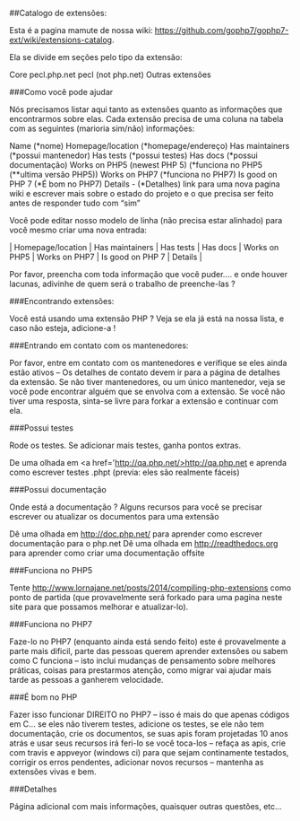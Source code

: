 ##Catalogo de extensões:

Esta é a pagina mamute de nossa wiki: <a href='https://github.com/gophp7/gophp7-ext/wiki/extensions-catalog'>https://github.com/gophp7/gophp7-ext/wiki/extensions-catalog</a>. 

Ela se divide em seções pelo tipo da extensão:
  
  Core 
pecl.php.net 
pecl (not php.net) 
Outras extensões

###Como você pode ajudar

Nós precisamos listar aqui tanto as extensões quanto as informações que encontrarmos sobre elas. Cada extensão precisa de uma coluna na tabela com as seguintes (marioria sim/não) informações:
  
  Name (*nome)
Homepage/location (*homepage/endereço)
Has maintainers  (*possui mantenedor)
Has tests  (*possui testes)
Has docs (*possui documentação)
Works on PHP5 (newest PHP 5) (*funciona no PHP5 (**ultima versão PHP5))
Works on PHP7  (*funciona no PHP7)
Is good on PHP 7 (*É bom no PHP7)
Details - (*Detalhes) link para uma nova pagina wiki e escrever mais sobre o estado do projeto e o que precisa ser feito antes de responder tudo com “sim” 

Você pode editar nosso modelo de linha (não precisa estar alinhado) para você mesmo criar uma nova entrada:
  
  | Homepage/location | Has maintainers | Has tests | Has docs | Works on PHP5 | Works on PHP7 | Is good on PHP 7 | Details | 
  
  Por favor, preencha com toda informação que você puder.... e onde houver lacunas, adivinhe de quem será o trabalho de preenche-las ?

###Encontrando extensões:

Você está usando uma extensão PHP ? Veja se ela já está na nossa lista, e caso não esteja, adicione-a !
  
  ###Entrando em contato com os mantenedores:
  
  Por favor, entre em contato com os mantenedores e verifique se eles ainda estão ativos – Os detalhes de contato devem ir para a página de detalhes da extensão. Se não tiver mantenedores, ou um único mantenedor, veja se você pode encontrar alguém que se envolva com a extensão. Se você não tiver uma resposta, sinta-se livre para forkar a extensão e continuar com ela.

###Possui testes

Rode os testes. Se adicionar mais testes, ganha pontos extras.


De uma olhada em <a href='http://qa.php.net/>http://qa.php.net</a>  e aprenda como escrever testes .phpt (previa: eles são realmente fáceis) 

###Possui documentação

Onde está a documentação ? Alguns recursos para você se precisar escrever ou atualizar os documentos para uma extensão 

Dê uma olhada em <a href='http://doc.php.net/'>http://doc.php.net/</a> para aprender como escrever documentação para o php.net
Dê uma olhada em <a href='http://readthedocs.org '>http://readthedocs.org</a> para aprender como criar uma documentação offsite

###Funciona no PHP5 

Tente <a href='http://www.lornajane.net/posts/2014/compiling-php-extensions '>http://www.lornajane.net/posts/2014/compiling-php-extensions</a> como ponto de partida (que provavelmente será forkado para uma pagina neste site para que possamos melhorar e atualizar-lo).

###Funciona no PHP7 

Faze-lo no PHP7 (enquanto ainda está sendo feito) este é provavelmente a parte mais dificil, parte das pessoas querem aprender extensões ou sabem como C funciona – isto inclui mudanças de pensamento sobre melhores práticas, coisas para prestarmos atenção, como migrar vai ajudar mais tarde as pessoas a ganherem velocidade.

###É bom no PHP

Fazer isso funcionar DIREITO no PHP7 – isso é mais do que apenas códigos em C... se eles não tiverem testes, adicione os testes, se ele não tem documentação, crie os documentos, se suas apis foram projetadas 10 anos atrás e usar seus recursos irá feri-lo se você toca-los – refaça as apis, crie com travis e appveyor (windows ci) para que sejam continamente testados, corrigir os erros pendentes, adicionar novos recursos – mantenha as extensões vivas e bem.

###Detalhes

Página adicional com mais informações, quaisquer outras questões, etc...